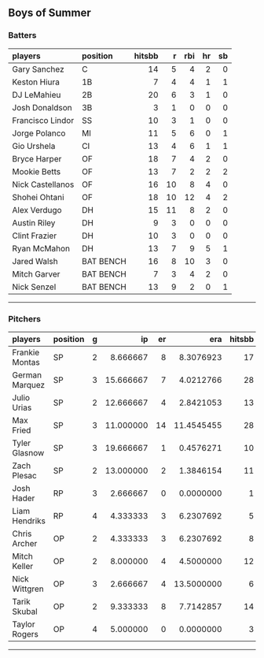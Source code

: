 ## Boys of Summer

### Batters

 
|players          |position  | hitsbb|  r| rbi| hr| sb| 
|:----------------|:---------|------:|--:|---:|--:|--:| 
|Gary Sanchez     |C         |     14|  5|   4|  2|  0| 
|Keston Hiura     |1B        |      7|  4|   4|  1|  1| 
|DJ LeMahieu      |2B        |     20|  6|   3|  1|  0| 
|Josh Donaldson   |3B        |      3|  1|   0|  0|  0| 
|Francisco Lindor |SS        |     10|  3|   1|  0|  0| 
|Jorge Polanco    |MI        |     11|  5|   6|  0|  1| 
|Gio Urshela      |CI        |     13|  4|   6|  1|  1| 
|Bryce Harper     |OF        |     18|  7|   4|  2|  0| 
|Mookie Betts     |OF        |     13|  7|   2|  2|  2| 
|Nick Castellanos |OF        |     16| 10|   8|  4|  0| 
|Shohei Ohtani    |OF        |     18| 10|  12|  4|  2| 
|Alex Verdugo     |DH        |     15| 11|   8|  2|  0| 
|Austin Riley     |DH        |      9|  3|   0|  0|  0| 
|Clint Frazier    |DH        |     10|  3|   0|  0|  0| 
|Ryan McMahon     |DH        |     13|  7|   9|  5|  1| 
|Jared Walsh      |BAT BENCH |     16|  8|  10|  3|  0| 
|Mitch Garver     |BAT BENCH |      7|  3|   4|  2|  0| 
|Nick Senzel      |BAT BENCH |     13|  9|   2|  0|  1| 

* * *

### Pitchers

 
|players        |position |  g|        ip| er|        era| hitsbb|      whip| so|  w| sv| 
|:--------------|:--------|--:|---------:|--:|----------:|------:|---------:|--:|--:|--:| 
|Frankie Montas |SP       |  2|  8.666667|  8|  8.3076923|     17| 1.9615385|  9|  1|  0| 
|German Marquez |SP       |  3| 15.666667|  7|  4.0212766|     28| 1.7872340| 14|  0|  0| 
|Julio Urias    |SP       |  2| 12.666667|  4|  2.8421053|     13| 1.0263158|  9|  2|  0| 
|Max Fried      |SP       |  3| 11.000000| 14| 11.4545455|     28| 2.5454545| 14|  0|  0| 
|Tyler Glasnow  |SP       |  3| 19.666667|  1|  0.4576271|     10| 0.5084746| 29|  1|  0| 
|Zach Plesac    |SP       |  2| 13.000000|  2|  1.3846154|     11| 0.8461538| 10|  1|  0| 
|Josh Hader     |RP       |  3|  2.666667|  0|  0.0000000|      1| 0.3750000|  6|  2|  1| 
|Liam Hendriks  |RP       |  4|  4.333333|  3|  6.2307692|      5| 1.1538462|  7|  0|  1| 
|Chris Archer   |OP       |  2|  4.333333|  3|  6.2307692|      8| 1.8461538|  6|  0|  0| 
|Mitch Keller   |OP       |  2|  8.000000|  4|  4.5000000|     12| 1.5000000| 11|  1|  0| 
|Nick Wittgren  |OP       |  3|  2.666667|  4| 13.5000000|      6| 2.2500000|  1|  0|  1| 
|Tarik Skubal   |OP       |  2|  9.333333|  8|  7.7142857|     14| 1.5000000|  7|  0|  0| 
|Taylor Rogers  |OP       |  4|  5.000000|  0|  0.0000000|      3| 0.6000000|  5|  0|  0| 


* * *


